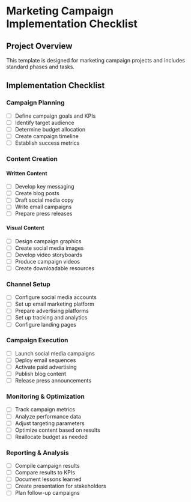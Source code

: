 # Marketing Campaign Implementation Checklist

## Project Overview
This template is designed for marketing campaign projects and includes standard phases and tasks.

## Implementation Checklist

### Campaign Planning
- [ ] Define campaign goals and KPIs
- [ ] Identify target audience
- [ ] Determine budget allocation
- [ ] Create campaign timeline
- [ ] Establish success metrics

### Content Creation
#### Written Content
- [ ] Develop key messaging
- [ ] Create blog posts
- [ ] Draft social media copy
- [ ] Write email campaigns
- [ ] Prepare press releases

#### Visual Content
- [ ] Design campaign graphics
- [ ] Create social media images
- [ ] Develop video storyboards
- [ ] Produce campaign videos
- [ ] Create downloadable resources

### Channel Setup
- [ ] Configure social media accounts
- [ ] Set up email marketing platform
- [ ] Prepare advertising platforms
- [ ] Set up tracking and analytics
- [ ] Configure landing pages

### Campaign Execution
- [ ] Launch social media campaigns
- [ ] Deploy email sequences
- [ ] Activate paid advertising
- [ ] Publish blog content
- [ ] Release press announcements

### Monitoring & Optimization
- [ ] Track campaign metrics
- [ ] Analyze performance data
- [ ] Adjust targeting parameters
- [ ] Optimize content based on results
- [ ] Reallocate budget as needed

### Reporting & Analysis
- [ ] Compile campaign results
- [ ] Compare results to KPIs
- [ ] Document lessons learned
- [ ] Create presentation for stakeholders
- [ ] Plan follow-up campaigns
